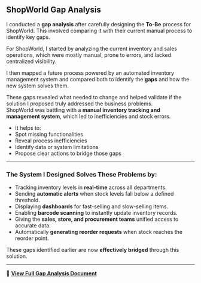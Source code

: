 ##  ShopWorld Gap Analysis 

I conducted a **gap analysis** after carefully designing the **To-Be** process for ShopWorld.
This involved comparing it with their current manual process to identify key gaps. 

For ShopWorld, I started by analyzing the current inventory and sales operations, which were mostly manual, prone to errors, and lacked centralized visibility.  

I then mapped a future process powered by an automated inventory management system and compared both to identify the **gaps** and how the new system solves them.


These gaps revealed what needed to change and helped validate if the solution I proposed truly addressed the business problems.  
ShopWorld was battling with a **manual inventory tracking and management system**, which led to inefficiencies and stock errors.

- It helps to:
- Spot missing functionalities
- Reveal process inefficiencies
- Identify data or system limitations
- Propose clear actions to bridge those gaps

---

### The System I Designed Solves These Problems by:
- Tracking inventory levels in **real-time** across all departments.  
- Sending **automatic alerts** when stock levels fall below a defined threshold.  
- Displaying **dashboards** for fast-selling and slow-selling items.  
- Enabling **barcode scanning** to instantly update inventory records.  
- Giving the **sales, store, and procurement teams** unified access to accurate data.  
- Automatically **generating reorder requests** when stock reaches the reorder point.

These gaps identified earlier are now **effectively bridged** through this solution.

---

📄 **[View Full Gap Analysis Document](link)**

